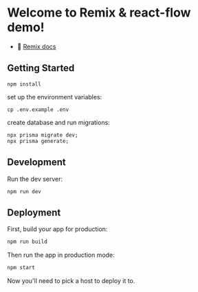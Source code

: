 # Welcome to Remix & react-flow demo!

- 📖 [Remix docs](https://remix.run/docs)

## Getting Started

```shellscript
npm install
```

set up the environment variables:

```shellscript
cp .env.example .env
```

create database and run migrations:

```shellscript
npx prisma migrate dev;
npx prisma generate;
```

## Development

Run the dev server:

```shellscript
npm run dev
```

## Deployment

First, build your app for production:

```sh
npm run build
```

Then run the app in production mode:

```sh
npm start
```

Now you'll need to pick a host to deploy it to.
